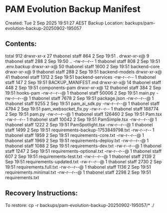 # PAM Evolution Backup Manifest
Created: Tue  2 Sep 2025 19:51:27 AEST
Backup Location: backups/pam-evolution-backup-20250902-195057

## Contents:
total 912
drwxr-xr-x  27 thabonel  staff     864  2 Sep 19:51 .
drwxr-xr-x@  9 thabonel  staff     288  2 Sep 19:50 ..
-rw-r--r--   1 thabonel  staff     808  2 Sep 19:51 .env.backup
drwxr-xr-x@ 50 thabonel  staff    1600  2 Sep 19:51 backend-core
drwxr-xr-x@  9 thabonel  staff     288  2 Sep 19:51 backend-models
drwxr-xr-x@ 41 thabonel  staff    1312  2 Sep 19:51 backend-services
-rw-r--r--   1 thabonel  staff     147  2 Sep 19:51 BACKUP_MANIFEST.md
drwxr-xr-x@ 14 thabonel  staff     448  2 Sep 19:51 components-pam
drwxr-xr-x@ 12 thabonel  staff     384  2 Sep 19:51 hooks-pam
-rw-r--r--@  1 thabonel  staff   50006  2 Sep 19:51 main.py
-rw-r--r--@  1 thabonel  staff    7678  2 Sep 19:51 package.json
-rw-r--r--@  1 thabonel  staff    9255  2 Sep 19:51 pam_ai_sdk.py
-rw-r--r--@  1 thabonel  staff    4794  2 Sep 19:51 pam_websocket_fix.py
-rw-r--r--   1 thabonel  staff  188774  2 Sep 19:51 pam.py
-rw-r--r--@  1 thabonel  staff  126460  2 Sep 19:51 Pam.tsx
-rw-r--r--   1 thabonel  staff   10042  2 Sep 19:51 PamSimple.tsx
-rw-r--r--@  1 thabonel  staff    1222  2 Sep 19:51 PamSpotlight.tsx
-rw-r--r--@  1 thabonel  staff    1499  2 Sep 19:51 requirements-backup-1753849798.txt
-rw-r--r--   1 thabonel  staff    1959  2 Sep 19:51 requirements-core.txt
-rw-r--r--@  1 thabonel  staff    1969  2 Sep 19:51 requirements-deploy.txt
-rw-r--r--@  1 thabonel  staff    1088  2 Sep 19:51 requirements-dev.txt
-rw-r--r--@  1 thabonel  staff    1247  2 Sep 19:51 requirements-optional.txt
-rw-r--r--@  1 thabonel  staff     607  2 Sep 19:51 requirements-test.txt
-rw-r--r--@  1 thabonel  staff    2139  2 Sep 19:51 requirements-updated.txt
-rw-r--r--@  1 thabonel  staff    2730  2 Sep 19:51 requirements.full.txt
-rw-r--r--@  1 thabonel  staff    1136  2 Sep 19:51 requirements.minimal.txt
-rw-r--r--@  1 thabonel  staff    2298  2 Sep 19:51 requirements.txt

## Recovery Instructions:
To restore: cp -r backups/pam-evolution-backup-20250902-195057/* ./
